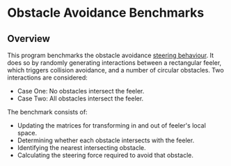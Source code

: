 # Obstacle Avoidance Benchmarks

## Overview

This program benchmarks the obstacle avoidance [steering behaviour](http://www.red3d.com/cwr/steer/). It does so by randomly generating interactions between a rectangular feeler, which triggers collision avoidance, and a number of circular obstacles. Two interactions are considered:

- Case One: No obstacles intersect the feeler.
- Case Two: All obstacles intersect the feeler.

The benchmark consists of:

- Updating the matrices for transforming in and out of feeler's local space.
- Determining whether each obstacle intersects with the feeler.
- Identifying the nearest intersecting obstacle.
- Calculating the steering force required to avoid that obstacle.
